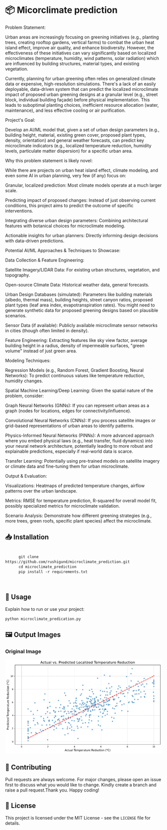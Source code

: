 <!DOCTYPE html>
<html lang="en">
<head>
  <meta charset="UTF-8">
  <meta name="viewport" content="width=device-width, initial-scale=1">

</head>
<body>

  <h1>📦 Micorclimate prediction</h1>
  <p>
Problem Statement:

Urban areas are increasingly focusing on greening initiatives (e.g., planting trees, creating rooftop gardens, vertical farms) to combat the urban heat island effect, improve air quality, and enhance biodiversity. However, the effectiveness of these initiatives can vary significantly based on localized microclimates (temperature, humidity, wind patterns, solar radiation) which are influenced by building structures, material types, and existing vegetation.

Currently, planning for urban greening often relies on generalized climate data or expensive, high-resolution simulations. There's a lack of an easily deployable, data-driven system that can predict the localized microclimate impact of proposed urban greening designs at a granular level (e.g., street block, individual building façade) before physical implementation. This leads to suboptimal planting choices, inefficient resource allocation (water, maintenance), and less effective cooling or air purification.

Project's Goal:

Develop an AI/ML model that, given a set of urban design parameters (e.g., building height, material, existing green cover, proposed plant types, density, orientation) and general weather forecasts, can predict key microclimate indicators (e.g., localized temperature reduction, humidity levels, particulate matter dispersion) for a specific urban area.

Why this problem statement is likely novel:

While there are projects on urban heat island effect, climate modeling, and even some AI in urban planning, very few (if any) focus on:

Granular, localized prediction: Most climate models operate at a much larger scale.

Predicting impact of proposed changes: Instead of just observing current conditions, this project aims to predict the outcome of specific interventions.

Integrating diverse urban design parameters: Combining architectural features with botanical choices for microclimate modeling.

Actionable insights for urban planners: Directly informing design decisions with data-driven predictions.

Potential AI/ML Approaches & Techniques to Showcase:

Data Collection & Feature Engineering:

Satellite Imagery/LIDAR Data: For existing urban structures, vegetation, and topography.

Open-source Climate Data: Historical weather data, general forecasts.

Urban Design Databases (simulated): Parameters like building materials (albedo, thermal mass), building heights, street canyon ratios, proposed plant types (leaf area index, evapotranspiration rates). You might need to generate synthetic data for proposed greening designs based on plausible scenarios.

Sensor Data (if available): Publicly available microclimate sensor networks in cities (though often limited in density).

Feature Engineering: Extracting features like sky view factor, average building height in a radius, density of impermeable surfaces, "green volume" instead of just green area.

Modeling Techniques:

Regression Models (e.g., Random Forest, Gradient Boosting, Neural Networks): To predict continuous values like temperature reduction, humidity changes.

Spatial Machine Learning/Deep Learning: Given the spatial nature of the problem, consider:

Graph Neural Networks (GNNs): If you can represent urban areas as a graph (nodes for locations, edges for connectivity/influence).

Convolutional Neural Networks (CNNs): If you process satellite images or grid-based representations of urban areas to identify patterns.

Physics-Informed Neural Networks (PINNs): A more advanced approach where you embed physical laws (e.g., heat transfer, fluid dynamics) into your neural network architecture, potentially leading to more robust and explainable predictions, especially if real-world data is scarce.

Transfer Learning: Potentially using pre-trained models on satellite imagery or climate data and fine-tuning them for urban microclimate.

Output & Evaluation:

Visualizations: Heatmaps of predicted temperature changes, airflow patterns over the urban landscape.

Metrics: RMSE for temperature prediction, R-squared for overall model fit, possibly specialized metrics for microclimate validation.

Scenario Analysis: Demonstrate how different greening strategies (e.g., more trees, green roofs, specific plant species) affect the microclimate.
  </p>

  <h2>📥 Installation</h2>
  <pre>
    <code>
      git clone https://github.com/rushigund/microclimate_prediction.git
      cd microclimate_prediction
      pip install -r requirements.txt
    </code>
  </pre>

  <h2>🚀 Usage</h2>
  <p>Explain how to run or use your project:</p>
  <pre><code>python microclimate_predication.py</code></pre>

  <h2>🖼️ Output Images</h2>
  <div class="image-gallery">
    <h3>Original Image</h3>
    <img src="Dashbards/download.png" alt="Original Input Image">

  </div>

  <h2>🤝 Contributing</h2>
  <p>Pull requests are always welcome. For major changes, please open an issue first to discuss what you would like to change. Kindly create a branch and raise a pull request.Thank you. Happy coding!</p>

  <h2>📄 License</h2>
  <p>This project is licensed under the MIT License - see the <code>LICENSE</code> file for details.</p>

</body>
</html>
